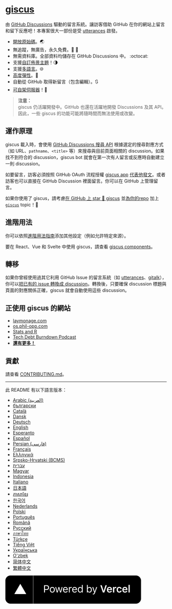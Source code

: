 # [giscus][giscus]

由 [GitHub Discussions][discussions] 驅動的留言系統。讓訪客借助 GitHub 在你的網站上留言和留下反應吧！本專案很大一部份是受 [utterances][utterances] 啟發。

- [開放原始碼][repo]。🌏
- 無追蹤，無廣告，永久免費。📡 🚫
- 無需資料庫。全部資料均儲存在 GitHub Discussions 中。 :octocat:
- 支援[自訂佈景主題][creating-custom-themes]！🌗
- 支援[多語言][multiple-languages]。🌐
- [高度彈性][advanced-usage]。🔧
- 自動從 GitHub 取得新留言（包含編輯）。🔃
- [可自架伺服器][self-hosting]！🤳

> **注意：**\
> giscus 仍活躍開發中。GitHub 也還在活躍地開發 Discussions 及其 API。因此，一些 giscus 的功能可能將隨時間而無法使用或改變。

## 運作原理

giscus 載入時，會使用 [GitHub Discussions 搜尋 API][search-api] 根據選定的搜尋對應方式（如 URL、`pathname`、`<title>` 等）來搜尋與目前頁面相關的 discussion。如果找不到符合的 discussion，giscus bot 就會在第一次有人留言或反應時自動建立一則 discussion。

如要留言，訪客必須按照 GitHub OAuth 流程授權 [giscus app][giscus-app] [代表他發文][authorization]。或者訪客也可以直接在 GitHub Discussion 裡面留言。你可以在 GitHub 上管理留言。

[giscus]: https://giscus.app/zh-TW
[discussions]: https://docs.github.com/en/discussions
[utterances]: https://github.com/utterance/utterances
[repo]: https://github.com/giscus/giscus
[advanced-usage]: https://github.com/giscus/giscus/blob/main/ADVANCED-USAGE.md
[creating-custom-themes]: https://github.com/giscus/giscus/blob/main/ADVANCED-USAGE.md#data-theme
[multiple-languages]: https://github.com/giscus/giscus/blob/main/CONTRIBUTING.md#adding-localizations
[self-hosting]: https://github.com/giscus/giscus/blob/main/SELF-HOSTING.md
[search-api]: https://docs.github.com/en/graphql/guides/using-the-graphql-api-for-discussions#search
[giscus-app]: https://github.com/apps/giscus
[authorization]: https://docs.github.com/en/developers/apps/identifying-and-authorizing-users-for-github-apps

<!-- configuration -->

如果你使用了 giscus，請考慮[在 GitHub 上 star 🌟 giscus][repo] 並[為你的repo][topic-howto] 加上 [`giscus`][giscus-topic] topic！🎉

## 進階用法

你可以依照[進階用法指南][advanced-usage]添加其他設定（例如允許特定來源）。

要在 React、Vue 和 Svelte 中使用 giscus，請查看 [giscus components][giscus-component]。

## 轉移

如果你曾經使用過其它利用 GitHub Issue 的留言系統（如 [utterances][utterances]、[gitalk][gitalk]），你可以[把已有的 issue 轉換成 discussion][convert]。轉換後，只要確保 discussion 標題與頁面的對應關係正確，giscus 就會自動使用這些 discussion。

## 正使用 giscus 的網站

- [laymonage.com][laymonage-website]
- [os.phil-opp.com][os-phil-opp]
- [Stats and R][statsandr]
- [Tech Debt Burndown Podcast][techdebtburndown]
- [**還有更多！**][giscus-topic]

## 貢獻

請查看 [CONTRIBUTING.md][contributing]。

[giscus-component]: https://github.com/giscus/giscus-component
[repo]: https://github.com/giscus/giscus
[giscus-topic]: https://github.com/topics/giscus
[topic-howto]: https://docs.github.com/en/github/administering-a-repository/classifying-your-repository-with-topics
[advanced-usage]: https://github.com/giscus/giscus/blob/main/ADVANCED-USAGE.md
[utterances]: https://github.com/utterance/utterances
[gitalk]: https://github.com/gitalk/gitalk
[convert]: https://docs.github.com/en/discussions/managing-discussions-for-your-community/moderating-discussions#converting-an-issue-to-a-discussion
[laymonage-website]: https://laymonage.com/posts/giscus
[os-phil-opp]: https://os.phil-opp.com
[statsandr]: https://statsandr.com
[techdebtburndown]: https://techdebtburndown.com
[contributing]: https://github.com/giscus/giscus/blob/main/CONTRIBUTING.md

<!-- end -->

---

此 README 有以下語言版本：

- [Arabic (العربية)](README.ar.md)
- [български](README.bg.md)
- [Català](README.ca.md)
- [Dansk](README.da.md)
- [Deutsch](README.de.md)
- [English](README.md)
- [Esperanto](README.eo.md)
- [Español](README.es.md)
- [Persian (فارسی)](README.fa.md)
- [Français](README.fr.md)
- [Ελληνικά](README.gr.md)
- [Srpsko-Hrvatski (BCMS)](README.hbs.md)
- [עברית](README.he.md)
- [Magyar](README.hu.md)
- [Indonesia](README.id.md)
- [Italiano](README.it.md)
- [日本語](README.ja.md)
- [ភាសាខ្មែរ](README.kh.md)
- [한국어](README.ko.md)
- [Nederlands](README.nl.md)
- [Polski](README.pl.md)
- [Português](README.pt.md)
- [Română](README.ro.md)
- [Русский](README.ru.md)
- [ภาษาไทย](README.th.md)
- [Türkçe](README.tr.md)
- [Tiếng Việt](README.vi.md)
- [Українська](README.uk.md)
- [O'zbek](README.uz.md)
- [简体中文](README.zh-CN.md)
- [繁體中文](README.zh-TW.md)

[![由 Vercel 技術支援](public/powered-by-vercel.svg)][vercel]

[vercel]: https://vercel.com/?utm_source=giscus&utm_campaign=oss
